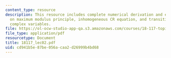 ```yaml
---
content_type: resource
description: This resource includes complete numerical derivation and explanation
  on maximum modulus principle, inhomogeneous CR equation, and transition to several
  complex variables.
file: https://ol-ocw-studio-app-qa.s3.amazonaws.com/courses/18-117-topics-in-several-complex-variables-spring-2005/cd941b5e87be056acaa2d26999b4bd68_18117_lec02.pdf
file_type: application/pdf
resourcetype: Document
title: 18117_lec02.pdf
uid: cd941b5e-87be-056a-caa2-d26999b4bd68
---
```

